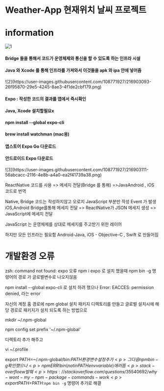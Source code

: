 # Weather-App 현재위치 날씨 프로젝트
# information
![1](https://user-images.githubusercontent.com/108771927/216902977-c9c5688c-7f7b-4b80-8b59-b2e115d6f286.png)<p>
<h4>Bridge 들을 통해서 코드가 운영체제와 통신을 할 수 있도록 하는 인프라 시설</h4>
<h4>Java 와 Xcode 를 통해 인프라를 가져와서 이것들을 apk 와 ipa 안에 넣어줌</h4>
![2](https://user-images.githubusercontent.com/108771927/216903093-26f95870-29e5-4245-8ae3-4f1de2cbf179.png)<p>
<h4>Expo : 작성한 코드의 결과를 앱에서 즉시확인</h4>
<h4>Java, Xcode 설치할필요x</h4>
<h4>npm install --global expo-cli</h4>
<h4>brew install watchman (mac용)</h4>
<h4>앱스토어 Expo Go 다운로드</h4>
<h4>안드로이드 Expo 다운로드</h4>
![3](https://user-images.githubusercontent.com/108771927/216903111-56abcacc-2116-4e8b-a4a0-ea2f41739a38.png)<p>

ReactNative 코드를 사용 => 메세지 전달(Bridge 를 통해) =>JavaAndroid , iOS 코드로 번역

Native, Bridge 코드는 작성하지않고 오로지 JavaScript 부분만 작성
Event 가 발생 iOS,Android Bridge를통해 메세지 전달 => 
ReactNative가 JSON 메세지 생성 => JavaScript에 메세지 전달

JavaScript 는 운영체제를 상대로 메세지를 주고받기 위한 레이어

하지만 모든 인프라는 필요함 Android-Java, iOS - Objective-C , Swift 로 만들어짐

# 개발환경 오류
zsh: command not found: expo 오류
npm i expo 로 설치 했을때 npm bin -g 명령어의 경로 가 글로벌변수로 나오지않음 <p>
npm install --global expo-cli 로 설치 하려 했으나 Error: EACCES: permission denied, 라는 error<p>
자신의 계정 홈 경로에 npm global 설치 패키지 디렉토리를 만들고 글로벌 설치시에 해당 경로로 패키지가 설치 되도록 하는 방법으로<p>
mkdir ~/.npm-global<p>
npm config set prefix '~/.npm-global'<p>
디렉토리 추가 해주고<p>
vi ~/.profile<p>
export PATH=~/.npm-global/bin:$PATH 환경변수 설정추가<p>
그다음 npm bin -g 확인했으나<p>
npm ERR! bin (not in PATH env variable) 에러뜸<p>
stack-overfloew 발췌 <p>
https://stackoverflow.com/questions/35540692/why-wont-my-npm-package-commands-work<p>
export PATH=$PATH:`npm bin -g` 명령어 추가로 해결<p>
